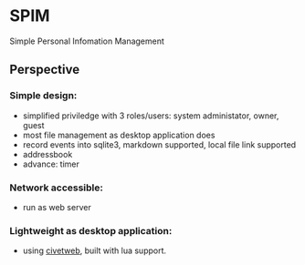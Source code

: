 # SPIM
Simple Personal Infomation Management 

## Perspective
### Simple design: 
- simplified priviledge with 3 roles/users: system administator, owner, guest
- most file management as desktop application does
- record events into sqlite3, markdown supported, local file link supported
- addressbook
- advance: timer

### Network accessible: 
- run as  web server 

### Lightweight as desktop application:
- using [civetweb](https://github.com/bel2125/civetweb), built with lua support.
